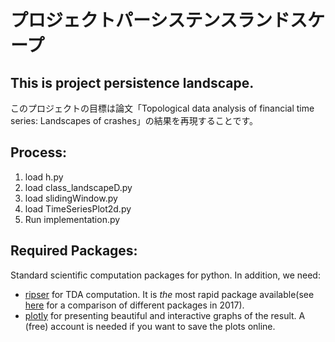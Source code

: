 # プロジェクトパーシステンスランドスケープ

## This is project persistence landscape.
<!---Comment--->

このプロジェクトの目標は論文「Topological data analysis of financial time series: Landscapes of crashes」の結果を再現することです。

## Process:
1. load h.py
2. load class_landscapeD.py
3. load slidingWindow.py
4. load TimeSeriesPlot2d.py
5. Run implementation.py



## Required Packages:
Standard scientific computation packages for python. In addition, we need:
* [ripser](https://pypi.org/project/ripser/) for TDA computation. It is *the* most rapid package available(see [here](https://arxiv.org/abs/1506.08903) for a comparison of different packages in 2017).
* [plotly](https://plot.ly/python/getting-started/) for presenting beautiful and interactive graphs of the result. A (free) account is needed if you want to save the plots online.
